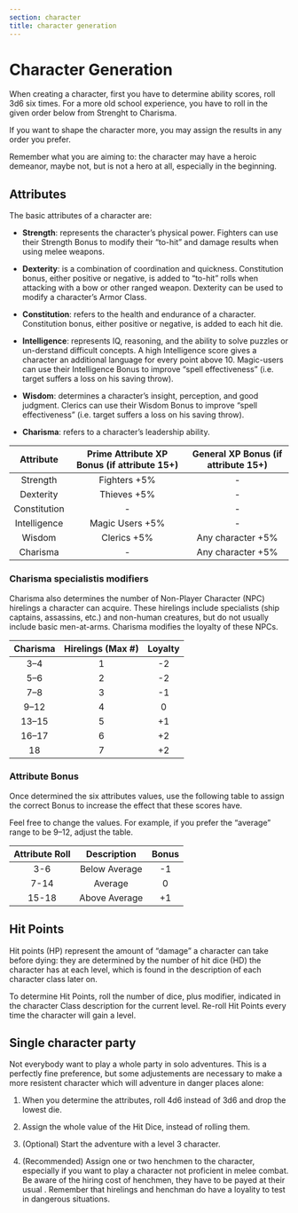 ```yaml
---
section: character
title: character generation
---
```


# Character Generation

When creating a character, first you have to determine ability scores, roll 3d6 six times. For a more old school experience, you have to roll in the given order below from Strenght to Charisma. 

If you want to shape the character more, you may assign the results in any order you prefer.

Remember what you are aiming to: the character may have a heroic demeanor, maybe not, but is not a hero at all, especially in the beginning.

## Attributes

The basic attributes of a character are:

- **Strength**: represents the character’s physical power. Fighters can use their Strength Bonus to modify their “to-hit” and damage results when using melee weapons.

- **Dexterity**: is a combination of coordination and quickness. Constitution bonus, either positive or negative, is added to “to-hit” rolls when attacking with a bow or other ranged weapon. Dexterity can be used to modify a character’s Armor Class.

- **Constitution**: refers to the health and endurance of a character. Constitution bonus, either positive or negative, is added to each hit die.

- **Intelligence**: represents IQ, reasoning, and the ability to solve puzzles or un-derstand difficult concepts. A high Intelligence score gives a character an additional language for every point above 10. Magic-users can use their Intelligence Bonus to improve “spell effectiveness” (i.e. target suffers a loss on his saving throw).

- **Wisdom**: determines a character’s insight, perception, and good judgment. Clerics can use their Wisdom Bonus to improve “spell effectiveness” (i.e. target suffers a loss on his saving throw).

- **Charisma**: refers to a character’s leadership ability. 

| Attribute    | Prime Attribute XP Bonus (if attribute 15+) | General XP Bonus (if attribute 15+) |
|:------------:|:-------------------------------------------:|:-----------------------------------:|
| Strength     | Fighters +5%                                | -                                   |
| Dexterity    | Thieves +5%                                 | -                                   |
| Constitution | -                                           | -                                   |
| Intelligence | Magic Users +5%                             | -                                   |
| Wisdom       | Clerics +5%                                 | Any character +5%                   |
| Charisma     | -                                           | Any character +5%                   |

### Charisma specialistis modifiers

Charisma also determines the number of Non-Player Character (NPC) hirelings a character can acquire. These hirelings include specialists (ship captains, assassins, etc.) and non-human creatures, but do not usually include basic men-at-arms. Charisma modifies the loyalty of these NPCs.

| **Charisma** | **Hirelings (Max #)** | **Loyalty** |
|:------------:|:---------------------:|:-----------:|
| 3–4          | 1                     | -2          |
| 5–6          | 2                     | -2          |
| 7–8          | 3                     | -1          |
| 9–12         | 4                     | 0           |
| 13–15        | 5                     | +1          |
| 16–17        | 6                     | +2          |
| 18           | 7                     | +2          |

### Attribute Bonus

Once determined the six attributes values, use the following table to assign the correct Bonus to increase the effect that these scores have.

Feel free to change the values. For example, if you prefer the “average” range to be 9–12, adjust the table.

| **Attribute Roll** | **Description** | **Bonus** |
|:------------------:|:---------------:|:---------:|
| 3-6                | Below Average   | -1        |
| 7-14               | Average         | 0         |
| 15-18              | Above Average   | +1        |

## Hit Points

Hit points (HP) represent the amount of “damage” a character can take before dying: they are determined by the number of hit dice (HD) the character has at each level, which is found in the description of each character class later on. 

To determine Hit Points, roll the number of dice, plus modifier, indicated in the character Class description for the current level. Re-roll Hit Points every time the character will gain a level.

## Single character party

Not everybody want to play a whole party in solo adventures. This is a perfectly fine preference, but some adjustements are necessary to make a more resistent character which will adventure in danger places alone:

1. When you determine the attributes, roll 4d6 instead of 3d6 and drop the lowest die.

2. Assign the whole value of the Hit Dice, instead of rolling them.

3. (Optional) Start the adventure with a level 3 character.

4. (Recommended) Assign one or two henchmen to the character, especially if you want to play a character not proficient in melee combat. Be aware of the hiring cost of henchmen, they have to be payed at their usual . Remember that hirelings and henchman do have a loyality to test in dangerous situations.
